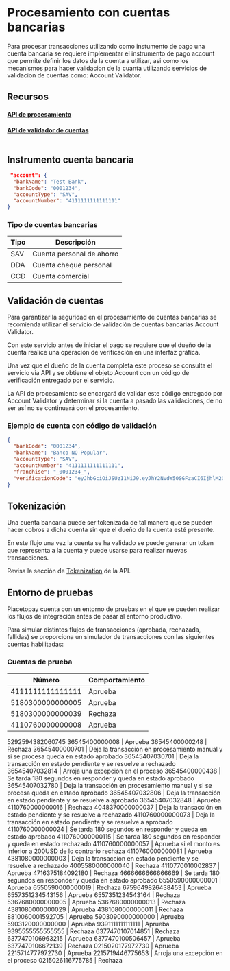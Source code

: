 # Procesamiento con cuentas bancarias

 Para procesar transacciones utilizando como instumento de pago una cuenta bancaria se requiere implementar el instrumento de pago account que permite definir los datos de la cuenta a utilizar, asi como los mecanismos para hacer validacion de la cuanta utilizando servicios de validacion de cuentas como: Account Validator.


## Recursos

#### [API de procesamiento](../reference/Gateway.v1.json)
#### [API de validador de cuentas](../reference/AccountValidator.v1.json)

<pre>
</pre>

## Instrumento cuenta bancaria

```json
 "account": {
  "bankName": "Test Bank",
  "bankCode": "0001234",
  "accountType": "SAV",
  "accountNumber": "4111111111111111"
}
```

### Tipo de cuentas bancarias

Tipo | Descripción
---------|----------
 SAV | Cuenta personal de ahorro 
 DDA | Cuenta cheque personal 
 CCD | Cuenta comercial


##  Validación de cuentas 

Para garantizar la seguridad en el procesamiento de cuentas bancarias se recomienda utilizar el servicio de validación de cuentas bancarias Account Validator.

Con este servicio antes de iniciar el pago se requiere que el dueño de la cuenta realice una operación de verificación en una interfaz gráfica.

Una vez que el dueño de la cuenta completa este proceso se consulta el servicio via API y se obtiene el objeto Account con un código de verificación entregado por el servicio.

La API de procesamiento se encargará de validar este código entregado por Account Validator y determinar si la cuenta a pasado las validaciones, de no ser así no se continuará con el procesamiento.

### Ejemplo de cuenta con código de validación

```json
{
  "bankCode": "0001234",
  "bankName": "Banco NO Popular",
  "accountType": "SAV",
  "accountNumber": "4111111111111111",
  "franchise": "_0001234_",
  "verificationCode": "eyJhbGciOiJSUzI1NiJ9.eyJhY2NvdW50SGFzaCI6IjhlM2Q0NDg0ZjIwOTc2ODBmNDA4YzEyMmQ0ZjJiZTdiMDM3YTUzMzIzNmEwNTdmZjdjMzJhMDYwNjFkY2M5MTU0YmRmNGEyOTViNmE4MDUwMmE5N2RiYWFmZGU0YTE2ZmU1MDM0MTQzMTQ2MmFjY2I0N2I5MmIyN2I3MDM2YjQ4Iiwib25UZXN0IjpmYWxzZSwic2VydmljZSI6InBsYWlkIiwiZXhwIjoxNzEzNTYxMDE1fQ.FcEj-HRdf1V6Ypl8db5p7auI_6MTdMrGK34H2u3LeA0KBLzJHc86rFufRsdCqlRoCLc2TuKmxzWVin6QEMtqtxasoeMUqhXo81rhBtHEA0Flj_XNiAFhcP8IEn2dJV8-60oscvSfbVRBKN_5Lk3HqLWNqe0ECDJROWm9lXdYf2tZCukuMWPvVPc91Fg9kO2qHH1wrcc7G_JRdy09LQlAs_MS5_sLdEkFLsS5o5RxwNsknWUkUZuljMlz8Z8vd8GxKg7V5iaBh8r3djsQXJ_EFzk9XLv8P0Ca2MoQ9X1yEVa8HHEdRjlB9OKm7u7_1HyjqAKb_XwWYaRESHrAXC0opQ"
}
```

## Tokenización

Una cuenta bancaria puede ser tokenizada de tal manera que se pueden hacer cobros a dicha cuenta sin que el dueño de la cuenta esté presente.

En este flujo una vez la cuenta se ha validado se puede generar un token que representa a la cuenta y puede usarse para realizar nuevas transacciones.

Revisa la sección de  [Tokenization](../reference/Gateway.v1.json/paths/~1gateway~1tokenize/post) de la API.

## Entorno de pruebas

Placetopay cuenta con un entorno de pruebas en el que se pueden realizar los flujos de integración antes de pasar al entorno productivo.

Para simular distintos flujos de transacciones (aprobada, rechazada, fallidas) se proporciona un simulador de transacciones con las siguientes cuentas habilitadas:


### Cuentas de prueba

Número | Comportamiento
----------|---------
4111111111111111 | Aprueba
5180300000000005 | Aprueba
5180300000000039 | Rechaza
4110760000000008 | Aprueba
5292594382060745
36545400000008 | Aprueba
36545400000248 | Rechaza
36545400000701 | Deja la transacción en procesamiento manual y si se procesa queda en estado aprobado
36545407030701 | Deja la transacción en estado pendiente y se resuelve a rechazado
36545407032814 | Arroja una excepción en el proceso
36545400000438 | Se tarda 180 segundos en responder y queda en estado aprobado
36545407032780 | Deja la transacción en procesamiento manual y si se procesa queda en estado aprobado
36545407032806 | Deja la transacción en estado pendiente y se resuelve a aprobado
36545407032848 | Aprueba
4110760000000016 | Rechaza
4048370000000037 | Deja la transacción en estado pendiente y se resuelve a rechazado
4110760000000073 | Deja la transacción en estado pendiente y se resuelve a aprobado
4110760000000024 | Se tarda 180 segundos en responder y queda en estado aprobado
4110760000000115 | Se tarda 180 segundos en responder y queda en estado rechazado
4110760000000057 | Aprueba si el monto es inferior a 200USD de lo contrario rechaza
4110760000000081 | Aprueba
4381080000000003 | Deja la transacción en estado pendiente y se resuelve a rechazado
4005580000000040 | Rechaza
4110770010002837 | Aprueba
4716375184092180 | Rechaza
4666666666666669 | Se tarda 180 segundos en responder y queda en estado aprobado
6550590000000001 | Aprueba
6550590000000019 | Rechaza
6759649826438453 | Aprueba
6557351234543156 | Aprueba
6557351234543164 | Rechaza
5367680000000005 | Aprueba
5367680000000013 | Rechaza
4381080000000029 | Aprueba
4381080000000011 | Rechaza
8810060001592705 | Aprueba
5903090000000000 | Aprueba
5903120000000000 | Aprueba
9391111111111111 | Aprueba
9395555555555555 | Rechaza
6377470107014851 | Rechaza
6377470106963215 | Aprueba
6377470100506457 | Aprueba
6377470106672139 | Rechaza
0215020177972730 | Aprueba
2215714777972730 | Aprueba
2215719446775653 | Arroja una excepción en el proceso
0215026116775785 | Rechaza







